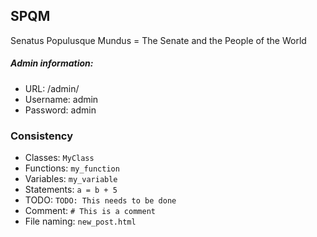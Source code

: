 ## SPQM
Senatus Populusque Mundus = The Senate and the People of the World

##### Admin information:
* URL: /admin/
 * Username: admin
 * Password: admin
### Consistency
* Classes:        ```MyClass```
* Functions:       ```my_function```
* Variables:  ```my_variable```
* Statements: ```a = b + 5```
* TODO: ```TODO: This needs to be done```
* Comment: ```# This is a comment```
* File naming: ```new_post.html```
